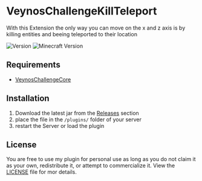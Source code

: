 # VeynosChallengeKillTeleport

With this Extension the only way you can move on the x and z axis is by killing entities and beeing teleported to their location

![Version](https://img.shields.io/github/v/release/veynomc/veynoschallengekillteleport)
![Minecraft Version](https://img.shields.io/badge/Minecraft-1.21.4-brightgreen)

## Requirements

- [VeynosChallengeCore](https://github.com/veynomc/veynoschallengecore)

## Installation

1. Download the latest jar from the [Releases](https://github.com/veynoMC/veynoschallengekillteleport/releases) section
2. place the file in the `/plugins/` folder of your server
4. restart the Server or load the plugin

## License

You are free to use my plugin for personal use as long as you do not claim it as your own, redistribute it, or attempt to commercialize it. View the [LICENSE](LICENSE) file for mor details.
